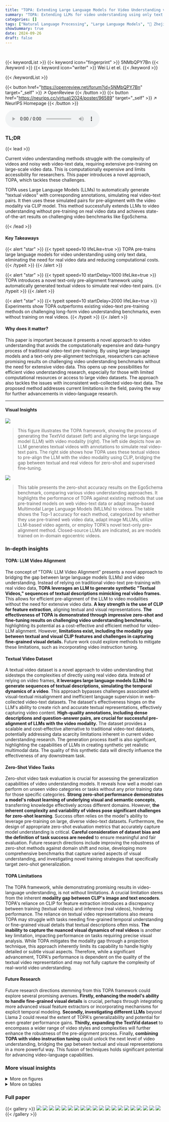 ```yaml
---
title: "TOPA: Extending Large Language Models for Video Understanding via Text-Only Pre-Alignment"
summary: "TOPA: Extending LLMs for video understanding using only text data."
categories: []
tags: ["Natural Language Processing", "Large Language Models", "🏢 Zhejiang University",]
showSummary: true
date: 2024-09-26
draft: false
---
```


<br>

{{< keywordList >}}
{{< keyword icon="fingerprint" >}} 5NMbQPY7Bn {{< /keyword >}}
{{< keyword icon="writer" >}} Wei Li et el. {{< /keyword >}}
 
{{< /keywordList >}}

{{< button href="https://openreview.net/forum?id=5NMbQPY7Bn" target="_self" >}}
↗ OpenReview
{{< /button >}}
{{< button href="https://neurips.cc/virtual/2024/poster/96589" target="_self" >}}
↗ NeurIPS Homepage
{{< /button >}}


<audio controls>
    <source src="https://ai-paper-reviewer.com/5NMbQPY7Bn/podcast.wav" type="audio/wav">
    Your browser does not support the audio element.
</audio>


### TL;DR


{{< lead >}}

Current video understanding methods struggle with the complexity of videos and noisy web video-text data, requiring extensive pre-training on large-scale video data. This is computationally expensive and limits accessibility for researchers.  This paper introduces a novel approach, TOPA, which tackles these challenges. 



TOPA uses Large Language Models (LLMs) to automatically generate "textual videos" with corresponding annotations, simulating real video-text pairs.  It then uses these simulated pairs for pre-alignment with the video modality via CLIP model. This method successfully extends LLMs to video understanding without pre-training on real video data and achieves state-of-the-art results on challenging video benchmarks like EgoSchema.

{{< /lead >}}


#### Key Takeaways

{{< alert "star" >}}
{{< typeit speed=10 lifeLike=true >}} TOPA pre-trains large language models for video understanding using only text data, eliminating the need for real video data and reducing computational costs. {{< /typeit >}}
{{< /alert >}}

{{< alert "star" >}}
{{< typeit speed=10 startDelay=1000 lifeLike=true >}} TOPA introduces a novel text-only pre-alignment framework using automatically generated textual videos to simulate real video-text pairs. {{< /typeit >}}
{{< /alert >}}

{{< alert "star" >}}
{{< typeit speed=10 startDelay=2000 lifeLike=true >}} Experiments show TOPA outperforms existing video-text pre-training methods on challenging long-form video understanding benchmarks, even without training on real videos. {{< /typeit >}}
{{< /alert >}}

#### Why does it matter?
This paper is important because it presents a novel approach to video understanding that avoids the computationally expensive and data-hungry process of traditional video-text pre-training. By using large language models and a text-only pre-alignment technique, researchers can achieve promising results on challenging video understanding benchmarks without the need for extensive video data. This opens up new possibilities for efficient video understanding research, especially for those with limited computational resources or access to large video datasets.  The approach also tackles the issues with inconsistent web-collected video-text data.  The proposed method addresses current limitations in the field, paving the way for further advancements in video-language research.

------
#### Visual Insights



![](https://ai-paper-reviewer.com/5NMbQPY7Bn/figures_2_1.jpg)

> This figure illustrates the TOPA framework, showing the process of generating the TextVid dataset (left) and aligning the large language model (LLM) with video modality (right). The left side depicts how an LLM generates textual videos with annotations to simulate real video-text pairs. The right side shows how TOPA uses these textual videos to pre-align the LLM with the video modality using CLIP, bridging the gap between textual and real videos for zero-shot and supervised fine-tuning.





![](https://ai-paper-reviewer.com/5NMbQPY7Bn/tables_3_1.jpg)

> This table presents the zero-shot accuracy results on the EgoSchema benchmark, comparing various video understanding approaches.  It highlights the performance of TOPA against existing methods that use pre-trained models on web video-text data or adapt image-based Multimodal Large Language Models (MLLMs) to videos. The table shows the Top-1 accuracy for each method, categorized by whether they use pre-trained web video data, adapt image MLLMs, utilize LLM-based video agents, or employ TOPA's novel text-only pre-alignment method. Closed-source LLMs are indicated, as are models trained on in-domain egocentric videos.





### In-depth insights


#### TOPA: LLM Video Alignment
The concept of "TOPA: LLM Video Alignment" presents a novel approach to bridging the gap between large language models (LLMs) and video understanding.  Instead of relying on traditional video-text pre-training with real video data, **TOPA leverages an LLM to generate synthetic "Textual Videos," sequences of textual descriptions mimicking real video frames.** This allows for efficient pre-alignment of the LLM to video modalities without the need for extensive video data. **A key strength is the use of CLIP for feature extraction**, aligning textual and visual representations.  **The effectiveness of TOPA is demonstrated through impressive zero-shot and fine-tuning results on challenging video understanding benchmarks**, highlighting its potential as a cost-effective and efficient method for video-LLM alignment. However, **limitations exist, including the modality gap between textual and visual CLIP features and challenges in capturing fine-grained visual details.** Future work could explore methods to mitigate these limitations, such as incorporating video instruction tuning.

#### Textual Video Dataset
A textual video dataset is a novel approach to video understanding that sidesteps the complexities of directly using real video data.  Instead of relying on video frames, **it leverages large language models (LLMs) to generate sequences of textual descriptions, simulating the temporal dynamics of a video**.  This approach bypasses challenges associated with visual-textual misalignment and inefficient language supervision in web-collected video-text datasets.  The dataset's effectiveness hinges on the LLM's ability to create rich and accurate textual representations, effectively capturing video content. **High-quality annotations, including dense descriptions and question-answer pairs, are crucial for successful pre-alignment of LLMs with the video modality.** The dataset provides a scalable and cost-effective alternative to traditional video-text datasets, potentially addressing data scarcity limitations inherent in current video understanding research. The generation process itself is also significant, highlighting the capabilities of LLMs in creating synthetic yet realistic multimodal data. The quality of this synthetic data will directly influence the effectiveness of any downstream task.

#### Zero-Shot Video Tasks
Zero-shot video task evaluation is crucial for assessing the generalization capabilities of video understanding models.  It reveals how well a model can perform on unseen video categories or tasks without any prior training data for those specific categories.  **Strong zero-shot performance demonstrates a model's robust learning of underlying visual and semantic concepts**, transferring knowledge effectively across different domains. However, **the inherent complexity and variability of videos pose significant challenges for zero-shot learning**.  Success often relies on the model's ability to leverage pre-training on large, diverse video-text datasets.  Furthermore, the design of appropriate zero-shot evaluation metrics that accurately capture model understanding is critical.  **Careful consideration of dataset bias and the definition of task success are needed** to ensure meaningful and fair evaluation.  Future research directions include improving the robustness of zero-shot methods against domain shift and noise, developing more comprehensive benchmarks that capture varied aspects of visual understanding, and investigating novel training strategies that specifically target zero-shot generalization.

#### TOPA Limitations
The TOPA framework, while demonstrating promising results in video-language understanding, is not without limitations.  A crucial limitation stems from the inherent **modality gap between CLIP's image and text encoders**.  TOPA's reliance on CLIP for feature extraction introduces a discrepancy between training (textual videos) and inference (real videos), hindering performance.  The reliance on textual video representations also means TOPA may struggle with tasks needing fine-grained temporal understanding or fine-grained visual details that textual descriptions often miss.  **The inability to capture the nuanced visual dynamics of real videos** is another key limitation, impacting performance on tasks requiring precise visual analysis.   While TOPA mitigates the modality gap through a projection technique, this approach inherently limits its capability to handle highly detailed or subtle visual aspects.  Therefore, while a significant advancement, TOPA's performance is dependent on the quality of the textual video representation and may not fully capture the complexity of real-world video understanding.

#### Future Research
Future research directions stemming from this TOPA framework could explore several promising avenues. **Firstly, enhancing the model's ability to handle fine-grained visual details** is crucial, perhaps through integrating more advanced visual feature extractors or incorporating mechanisms for explicit temporal modeling. **Secondly, investigating different LLMs** beyond Llama 2 could reveal the extent of TOPA's generalizability and potential for even greater performance gains.  **Thirdly, expanding the TextVid dataset** to encompass a wider range of video styles and complexities will further enhance the robustness of the pre-alignment process.  Finally,  **combining TOPA with video instruction tuning** could unlock the next level of video understanding, bridging the gap between textual and visual representations in a more powerful way.  This fusion of techniques holds significant potential for advancing video-language capabilities.


### More visual insights

<details>
<summary>More on figures
</summary>


![](https://ai-paper-reviewer.com/5NMbQPY7Bn/figures_5_1.jpg)

> This figure illustrates the TOPA framework, showing the pipeline for generating the TextVid dataset (left) and the video-LLM alignment process (right).  The TextVid dataset generation involves using an LLM to create textual videos mimicking real videos. The video-LLM alignment uses CLIP to extract features from both textual and real videos and aligns the LLM to the video modality through text-only pre-alignment.  The framework also allows for zero-shot inference and supervised fine-tuning on downstream datasets.


![](https://ai-paper-reviewer.com/5NMbQPY7Bn/figures_8_1.jpg)

> This figure illustrates the TOPA framework, which consists of two main parts: TextVid dataset generation and video-LLM alignment.  The left side shows how the TextVid dataset is created using an LLM to generate textual videos with annotations. The right side shows how the LLM is aligned with the video modality using continuous CLIP text features (during training) and then adapts to real video data using projected CLIP visual features (during inference).  The framework also supports fine-tuning with real video data to further enhance performance.


![](https://ai-paper-reviewer.com/5NMbQPY7Bn/figures_19_1.jpg)

> This figure illustrates the TOPA framework, which consists of two main parts: TextVid dataset generation and video-LLM alignment.  The left side shows how the TextVid dataset is created using an LLM to generate textual videos (sequences of textual frames mimicking real videos) and their corresponding annotations (dense descriptions and QA pairs). The right side details the video-LLM alignment process.  TOPA pre-aligns the LLM with video modality using only text data from TextVids, leveraging CLIP for feature extraction to bridge the gap between text and image.  Zero-shot inference and supervised fine-tuning are also shown as options for adapting the aligned model to real video understanding tasks.


![](https://ai-paper-reviewer.com/5NMbQPY7Bn/figures_19_2.jpg)

> This figure illustrates the TOPA framework, which consists of two main parts: TextVid dataset generation and video-LLM alignment. The left side shows how TextVid is created using an LLM to generate textual videos and corresponding annotations. The right side shows how TOPA aligns LLMs with video modality using only text data. During text-only pre-alignment, the LLM processes continuous CLIP text features, which are analogous to continuous CLIP image features from real videos.  Zero-shot inference uses projected CLIP visual features, and fine-tuning can be done on downstream datasets.


![](https://ai-paper-reviewer.com/5NMbQPY7Bn/figures_19_3.jpg)

> This figure illustrates the TOPA framework, which consists of two main parts: TextVid dataset generation and video-LLM alignment. The left side shows how the TextVid dataset is generated using an LLM to create textual videos and their corresponding annotations.  The right side illustrates the video-LLM alignment process. During text-only pre-alignment, the LLM processes continuous CLIP text features of textual videos, effectively aligning itself with the video modality.  In zero-shot inference, CLIP image features from real videos are projected into the LLM's space, allowing for video understanding without training on real video data.  Finally, supervised fine-tuning is supported to enhance performance further.


![](https://ai-paper-reviewer.com/5NMbQPY7Bn/figures_19_4.jpg)

> This figure illustrates the TOPA framework, which consists of two main parts: TextVid dataset generation and video-LLM alignment. The left side shows how TextVids are created using an LLM to generate textual frames and annotations.  The right side details how the TextVids are used for text-only pre-alignment of the LLM with video modality via CLIP features, enabling zero-shot inference and supervised fine-tuning on downstream video datasets.


![](https://ai-paper-reviewer.com/5NMbQPY7Bn/figures_20_1.jpg)

> This figure illustrates the TOPA framework, showing the process of generating the TextVid dataset (left) and the video-LLM alignment process (right). The TextVid dataset is created by using an LLM to generate textual videos that simulate real videos. These textual videos are then used to pre-align the LLM with the video modality. During inference, CLIP is used to extract features from real videos, which are then projected into the LLM feature space. The LLM can then be fine-tuned on downstream video datasets to further improve performance.


![](https://ai-paper-reviewer.com/5NMbQPY7Bn/figures_20_2.jpg)

> This figure illustrates the TOPA framework, showing the process of generating the TextVid dataset (left) and how the video-LLM alignment is performed (right).  The TextVid dataset is created using an LLM to generate textual videos mimicking real video content. The right side shows how TOPA aligns LLMs with video modality by using continuous CLIP text features for pre-alignment and projected CLIP visual features for zero-shot inference.  Supervised fine-tuning on downstream datasets is also supported to further enhance performance.


![](https://ai-paper-reviewer.com/5NMbQPY7Bn/figures_20_3.jpg)

> This figure illustrates the TOPA framework, which consists of two main parts: TextVid dataset generation and video-LLM alignment.  The left side shows how the TextVid dataset is created using an LLM to generate textual videos and annotations. The right side depicts the video-LLM alignment process, where a pre-trained LLM is aligned with video modality using textual video representations.  The alignment allows for both zero-shot inference (using projected CLIP visual features) and supervised fine-tuning on downstream video datasets.


![](https://ai-paper-reviewer.com/5NMbQPY7Bn/figures_21_1.jpg)

> This figure shows the overall architecture of the TOPA framework, which is divided into two main parts: TextVid dataset generation and video-LLM alignment. The left side illustrates the process of generating the TextVid dataset using an LLM to create textual videos and corresponding annotations. The right side shows how TOPA aligns the LLM with the video modality using CLIP features.  During text-only pre-alignment, the LLM processes continuous text features, and then transitions to processing continuous image features for real video inference using a projection layer.  Zero-shot inference is also supported, as is supervised finetuning on downstream video datasets to further improve performance.


![](https://ai-paper-reviewer.com/5NMbQPY7Bn/figures_21_2.jpg)

> This figure illustrates the TOPA framework, which consists of two main parts: TextVid dataset generation and video-LLM alignment. The left side shows the process of generating the TextVid dataset using an LLM to create textual videos and their annotations. The right side shows how TOPA aligns LLMs with video modality using CLIP features and a pre-alignment step, enabling zero-shot inference and supervised fine-tuning.


![](https://ai-paper-reviewer.com/5NMbQPY7Bn/figures_21_3.jpg)

> This figure illustrates the TOPA framework, which consists of two main parts: TextVid dataset generation and video-LLM alignment.  The left side shows how the TextVid dataset is created using an LLM to generate textual videos and annotations. The right side details the video-LLM alignment process, demonstrating how TOPA pre-aligns LLMs with video modality using only text data and then adapts to real video understanding through zero-shot inference and supervised fine-tuning.


![](https://ai-paper-reviewer.com/5NMbQPY7Bn/figures_21_4.jpg)

> This figure shows the overall architecture of the TOPA framework, which consists of two main parts: TextVid dataset generation and video-LLM alignment. The left side illustrates the process of generating the TextVid dataset using an LLM to create textual videos and their corresponding annotations.  The right side shows the video-LLM alignment process, which involves pre-aligning the LLM with the video modality using the generated TextVid data and then using CLIP to align the text and image features.  The framework supports both zero-shot inference and supervised fine-tuning on downstream video datasets.


![](https://ai-paper-reviewer.com/5NMbQPY7Bn/figures_21_5.jpg)

> This figure shows a schematic overview of the TOPA framework. The left side illustrates the process of generating the TextVid dataset, which involves using a large language model (LLM) to create textual videos and their corresponding annotations. The right side shows the process of aligning a large language model (LLM) with the video modality. This alignment is performed using Text-Only Pre-Alignment (TOPA), which leverages continuous textual frames (analogous to continuous CLIP image features) to pre-align the LLM with the video modality.  The figure also highlights the zero-shot inference and supervised fine-tuning capabilities of the TOPA framework.


![](https://ai-paper-reviewer.com/5NMbQPY7Bn/figures_22_1.jpg)

> This figure illustrates the TOPA framework, which consists of two main parts: TextVid dataset generation and video-LLM alignment. The left side shows how textual videos are generated using an LLM, mimicking real video dynamics. The right side shows how these textual videos are used to pre-align LLMs with video modality using CLIP features, allowing for zero-shot and finetuned video understanding.  The framework highlights the process of generating textual video data, aligning the LLM with the video modality using textual frames and CLIP, performing zero-shot inference using projected CLIP visual features, and the option for supervised finetuning on downstream datasets.


![](https://ai-paper-reviewer.com/5NMbQPY7Bn/figures_22_2.jpg)

> This figure illustrates the TOPA framework, which consists of two main parts: TextVid dataset generation and video-LLM alignment. The left side shows how textual videos (Tideos) are generated using an LLM, mimicking real videos with continuous textual frames and annotations.  The right side depicts the video-LLM alignment process, where a pre-trained LLM is aligned with the video modality using the generated Tideos.  The process includes text-only pre-alignment, zero-shot inference (using projected CLIP visual features), and optional supervised fine-tuning on downstream video datasets.


![](https://ai-paper-reviewer.com/5NMbQPY7Bn/figures_22_3.jpg)

> This figure illustrates the TOPA framework, showing the process of generating the TextVid dataset (left) and the video-LLM alignment process (right).  The TextVid dataset generation uses an LLM to create textual videos simulating real videos. The alignment process uses CLIP to bridge textual and real video modalities, enabling the LLM to learn from textual videos and then adapt to real video data.  Zero-shot inference and supervised fine-tuning options are also shown.


![](https://ai-paper-reviewer.com/5NMbQPY7Bn/figures_22_4.jpg)

> This figure illustrates the TOPA framework, showing the TextVid dataset generation pipeline on the left and the video-LLM alignment framework on the right.  The left side depicts how an LLM is used to create textual videos (TextVids) mimicking real videos, complete with annotations for training. The right side details how TOPA aligns an LLM with video modality by using CLIP to bridge textual and real video features.  TOPA supports both zero-shot inference (using projected CLIP visual features) and supervised fine-tuning on downstream video datasets.


![](https://ai-paper-reviewer.com/5NMbQPY7Bn/figures_22_5.jpg)

> This figure illustrates the TOPA framework, which consists of two main parts: TextVid dataset generation and video-LLM alignment.  The left side shows how the TextVid dataset is created using an LLM to generate textual videos and annotations. The right side details how TOPA aligns the LLM with video modality using continuous CLIP text and image features, enabling zero-shot inference and supervised fine-tuning.


![](https://ai-paper-reviewer.com/5NMbQPY7Bn/figures_23_1.jpg)

> This figure illustrates the TOPA framework, which consists of two main parts: TextVid dataset generation and video-LLM alignment. The left side shows how textual videos (Tideos) are created using an LLM. These Tideos mimic real videos with textual frames and annotations, creating simulated video-text pairs. The right side depicts the video-LLM alignment process, where the LLM is pre-aligned with video modality using the generated Tideos and CLIP features (both text and image).  The framework supports both zero-shot inference (using projected CLIP visual features) and supervised fine-tuning on downstream video datasets.


![](https://ai-paper-reviewer.com/5NMbQPY7Bn/figures_23_2.jpg)

> This figure illustrates the TOPA framework, showing the process of generating the TextVid dataset (left) and the video-LLM alignment (right).  The left side depicts how an LLM generates textual videos and their annotations. The right side details how TOPA pre-aligns LLMs with video modality using textual video data and CLIP for feature extraction, enabling zero-shot inference and fine-tuning on real video data.


![](https://ai-paper-reviewer.com/5NMbQPY7Bn/figures_23_3.jpg)

> This figure illustrates the TOPA framework, which consists of two main parts: TextVid dataset generation and video-LLM alignment. The left side shows how TextVid is created using an LLM to generate textual videos with annotations. The right side demonstrates how TOPA aligns LLMs with video modality using TextVid, CLIP, and an adapter. The framework supports both zero-shot inference and supervised fine-tuning.


![](https://ai-paper-reviewer.com/5NMbQPY7Bn/figures_24_1.jpg)

> This figure illustrates the TOPA framework, which consists of two main parts: TextVid dataset generation and video-LLM alignment. The left side shows how the TextVid dataset is created using an LLM to generate textual videos and annotations.  The right side details the video-LLM alignment process.  During text-only pre-alignment, the LLM processes textual video features (analogous to real video features), enabling zero-shot inference with real video data using projected CLIP visual features.  The framework also supports supervised fine-tuning for improved performance.


![](https://ai-paper-reviewer.com/5NMbQPY7Bn/figures_24_2.jpg)

> This figure illustrates the TOPA framework, which consists of two main parts: TextVid dataset generation and video-LLM alignment.  The left side shows how the TextVid dataset is created using an LLM to generate textual videos and their annotations. The right side details the video-LLM alignment process, showing how TOPA uses text-only pre-alignment to align LLMs with the video modality.  It also highlights the zero-shot inference and supervised finetuning capabilities of the framework.


![](https://ai-paper-reviewer.com/5NMbQPY7Bn/figures_24_3.jpg)

> This figure illustrates the TOPA framework, which consists of two main parts: TextVid dataset generation and video-LLM alignment. The left side shows the process of generating the TextVid dataset using an LLM to create textual videos and their annotations. The right side illustrates the video-LLM alignment process, where the LLM is pre-aligned with video modality using textual videos and CLIP features.  Zero-shot inference and supervised fine-tuning are also shown as ways to use the aligned LLM for video understanding tasks.


![](https://ai-paper-reviewer.com/5NMbQPY7Bn/figures_24_4.jpg)

> This figure illustrates the TOPA framework, showing the process of generating the TextVid dataset (left) and the video-LLM alignment process (right).  The TextVid generation uses an LLM to create textual videos that mimic real videos. The alignment process involves pre-aligning an LLM with textual video representations using CLIP for feature extraction, enabling zero-shot inference and fine-tuning on real video datasets.


![](https://ai-paper-reviewer.com/5NMbQPY7Bn/figures_24_5.jpg)

> This figure illustrates the TOPA framework, which consists of two main parts: TextVid dataset generation and video-LLM alignment.  The left side shows how TextVids are created using an LLM, generating textual frames analogous to real video frames, complete with descriptions and question-answer pairs. The right side depicts how TOPA pre-aligns LLMs with video data using only text, bridging the gap between textual and real video representations via the CLIP model.  Zero-shot inference and supervised fine-tuning are also shown as options for using the aligned model.


![](https://ai-paper-reviewer.com/5NMbQPY7Bn/figures_26_1.jpg)

> This figure illustrates the TOPA framework, which consists of two main parts: TextVid dataset generation and video-LLM alignment. The left side shows how TextVid is created using an LLM to generate textual videos and their annotations. The right side details the video-LLM alignment process, including text-only pre-alignment using continuous CLIP text features and zero-shot inference using projected CLIP visual features.  The framework also supports supervised fine-tuning for enhanced performance.


![](https://ai-paper-reviewer.com/5NMbQPY7Bn/figures_26_2.jpg)

> This figure visualizes the Tideo features generated from different types of prompts, namely Howto100m, WebVid, Ego4D, and WordNet. Each point represents a Tideo feature vector, and the color indicates the type of prompt used to generate it. The figure shows that the Tideo features generated from different types of prompts are clustered together in different regions of the feature space, indicating that the features capture different aspects of the video content. This visualization helps to understand the diversity of the Tideo dataset and how different types of prompts contribute to this diversity.  The plot appears to use a dimensionality reduction technique (like t-SNE or UMAP) to project the high-dimensional feature vectors into a 2D space for visualization.


![](https://ai-paper-reviewer.com/5NMbQPY7Bn/figures_28_1.jpg)

> This figure illustrates the TOPA framework, which consists of two main parts: TextVid dataset generation and video-LLM alignment. The left side shows how the TextVid dataset is created using an LLM to generate textual videos and their annotations.  The right side details the video-LLM alignment process, including text-only pre-alignment using continuous CLIP text features, zero-shot inference using projected CLIP visual features, and optional supervised fine-tuning on downstream video datasets to enhance performance.


![](https://ai-paper-reviewer.com/5NMbQPY7Bn/figures_29_1.jpg)

> This figure illustrates the TOPA framework, which consists of two main stages: TextVid dataset generation and video-LLM alignment.  The left side shows how the TextVid dataset is created using an LLM to generate textual videos (Tideos) mimicking real videos. The right side details the video-LLM alignment process, which involves text-only pre-alignment using the Tideos and CLIP features, followed by zero-shot inference and optional supervised fine-tuning on real video datasets.


![](https://ai-paper-reviewer.com/5NMbQPY7Bn/figures_31_1.jpg)

> This figure illustrates the TOPA framework, showing the two main stages: TextVid dataset generation and video-LLM alignment. The left side depicts the process of creating the TextVid dataset using an LLM to generate textual videos and annotations. The right side details the alignment process, where a language model (LLM) is pre-aligned with video modality using textual videos, and how this alignment facilitates both zero-shot inference using CLIP visual features and supervised finetuning on real video datasets.


![](https://ai-paper-reviewer.com/5NMbQPY7Bn/figures_33_1.jpg)

> This figure illustrates the TOPA framework, which consists of two main parts: TextVid dataset generation and video-LLM alignment. The left side shows how the TextVid dataset is created using an LLM to generate textual videos and their annotations. The right side shows how the pre-trained LLM is aligned with video modality using the generated TextVid dataset and CLIP features.  TOPA supports both zero-shot inference using projected CLIP visual features and supervised fine-tuning on downstream video datasets for improved performance.


![](https://ai-paper-reviewer.com/5NMbQPY7Bn/figures_34_1.jpg)

> This figure illustrates the TOPA framework's two main stages: TextVid dataset generation and video-LLM alignment.  The left side shows how textual videos (Tideos) are created using an LLM, mimicking real videos with textual frames and annotations.  The right side details the alignment process: during text-only pre-alignment, the LLM processes continuous CLIP text features from Tideos.  For real video inference (zero-shot or fine-tuned), CLIP visual features are projected to align with the LLM's text feature space. Fine-tuning on downstream video datasets can further enhance performance.


</details>




<details>
<summary>More on tables
</summary>


![](https://ai-paper-reviewer.com/5NMbQPY7Bn/tables_6_1.jpg)
> This table presents the zero-shot performance of various video understanding approaches on the EgoSchema benchmark's full set.  It compares different model types (pre-trained on web video-text data, adapting image MLLMs for video understanding, LLM-based video agents, and the proposed TOPA), highlighting their accuracy (Acc@1).  Closed-source LLMs are indicated, along with notes on any in-domain training and subset results for clarity.

![](https://ai-paper-reviewer.com/5NMbQPY7Bn/tables_7_1.jpg)
> This table presents the results of a zero-shot evaluation on the EgoSchema benchmark. It compares the performance of various video understanding models, including those using closed-source LLMs (marked in gray), models trained with in-domain data (denoted by †), and models evaluated on a subset of EgoSchema (denoted by *).  The table highlights the Top-1 accuracy achieved by each model, providing a comparison across different video understanding approaches.

![](https://ai-paper-reviewer.com/5NMbQPY7Bn/tables_7_2.jpg)
> This table presents the zero-shot results on the EgoSchema benchmark, comparing various video understanding approaches.  It highlights the performance of different models, categorized by their underlying core visual language models (VLMs) and large language models (LLMs). The table distinguishes between models trained on web video-text data, those adapting image-based MLLMs for video, LLM-based video agents, and the proposed TOPA method.  The results show TOPA's competitive performance, especially considering its text-only pre-alignment approach and lack of training on real video data.

![](https://ai-paper-reviewer.com/5NMbQPY7Bn/tables_7_3.jpg)
> This table presents the results of a zero-shot evaluation on the EgoSchema benchmark, comparing various video understanding approaches.  It highlights the performance (accuracy@1) of different models, categorized by their core visual language models (VLMs), core large language models (LLMs), or whether they employ image-based adaptation or video agents.  The table also indicates if a model uses closed-source LLMs and trained with in-domain egocentric videos, providing a comprehensive comparison of approaches.

![](https://ai-paper-reviewer.com/5NMbQPY7Bn/tables_8_1.jpg)
> This table presents the zero-shot performance of various video understanding models on the EgoSchema benchmark.  It compares different approaches, categorizing them by their underlying methodology (e.g., web video pre-training, adapting image MLLMs, LLM-based video agents, and the proposed TOPA method). The table highlights the Top-1 accuracy achieved by each model, showing how TOPA compares to existing state-of-the-art methods, even without training on real video data.  The use of closed-source LLMs is indicated, as is the use of in-domain training data.

![](https://ai-paper-reviewer.com/5NMbQPY7Bn/tables_9_1.jpg)
> This table presents the zero-shot video captioning results on MSR-VTT and VATEX benchmarks, using CIDEr scores as the evaluation metric.  It compares the performance of various models, categorized into those pre-trained on web video-text data and those using a text-only pre-training approach (TOPA). The table highlights the performance improvement achieved by TOPA compared to other text-only methods and even some video-text pre-training methods.

![](https://ai-paper-reviewer.com/5NMbQPY7Bn/tables_9_2.jpg)
> This table presents the results of a blind test conducted on the EgoSchema benchmark.  The 'Blind' setting means that the model only received the questions and choices, but not the actual video. This tests the model's ability to answer questions based solely on its pre-existing knowledge and linguistic understanding.  The table compares the performance of several LLMs (Large Language Models) under this blind condition. The performance of TOPA models (TOPA-Llama2-7B and TOPA-Llama2-13B) is also shown, demonstrating their ability to perform well even without access to the video.

![](https://ai-paper-reviewer.com/5NMbQPY7Bn/tables_9_3.jpg)
> This table presents the ablation study on the number of video frames used as input to the TOPA model for the NeXT-QA and EgoSchema benchmarks.  It shows the performance of Llama2-7B and Llama2-13B models with 1, 5, and 10 frames, demonstrating how the accuracy increases with the number of frames, indicating the model's ability to capture temporal dynamics from more video information.

![](https://ai-paper-reviewer.com/5NMbQPY7Bn/tables_17_1.jpg)
> This table compares the performance of various methods on the EgoSchema benchmark's subset and full set for multi-choice video QA.  The 'Gap' column shows the difference in accuracy between the subset and full set, highlighting the challenge of generalizing to more complex and diverse video data. The methods include those using similarity-based approaches, LLM logits, and LLM selection. TOPA is shown with and without multi-choice training to demonstrate the impact of this type of training. This table demonstrates the impact of using different evaluation methods (LLM Logits vs LLM Selection) on the performance gap between the subset and full set of the EgoSchema dataset.

![](https://ai-paper-reviewer.com/5NMbQPY7Bn/tables_18_1.jpg)
> This table presents the ablation study of the modality projection (Equation 2) in the TOPA framework. It shows the results on the EgoSchema full set for two different models, TOPA-LLama2-7B and TOPA-LLama2-13B, with and without the modality projection. The modality projection aims to bridge the gap between CLIP text features used in pre-training and CLIP image features used in inference, improving the model's performance.

![](https://ai-paper-reviewer.com/5NMbQPY7Bn/tables_25_1.jpg)
> This table presents the zero-shot results on the EgoSchema benchmark.  It compares various video understanding approaches, categorized by their method (web video pre-training, adapting image MLLMs, LLM-based video agents, and the proposed TOPA method).  The results are shown as accuracy at Top-1 (Acc@1), highlighting the performance of each method on the full EgoSchema dataset and, in some cases, a subset.  The table also notes which methods use closed-source LLMs and those trained on in-domain egocentric videos.

![](https://ai-paper-reviewer.com/5NMbQPY7Bn/tables_26_1.jpg)
> This table presents the vocabulary size of textual videos (Tideos) generated using different prompts.  The prompts are based on four different datasets: Howto100m, Ego4D, WebVid, and WordNet.  To ensure a fair comparison, a random sample of 20,000 global captions was selected from each dataset's generated Tideos, and the resulting vocabulary size was then calculated and displayed in the table. This analysis helps to understand the diversity of the language used across different sources and their impact on the generated Tideos.

![](https://ai-paper-reviewer.com/5NMbQPY7Bn/tables_27_1.jpg)
> This table details the hyperparameters used for training the various models in the paper. It includes information about the model, training dataset, number of epochs, effective batch size, base learning rate, and the optimizer used.  The table differentiates between the pre-training phase and the fine-tuning phase for the TOPA models, and also shows hyperparameters for the baseline models for comparison.

</details>




### Full paper

{{< gallery >}}
<img src="https://ai-paper-reviewer.com/5NMbQPY7Bn/1.png" class="grid-w50 md:grid-w33 xl:grid-w25" />
<img src="https://ai-paper-reviewer.com/5NMbQPY7Bn/2.png" class="grid-w50 md:grid-w33 xl:grid-w25" />
<img src="https://ai-paper-reviewer.com/5NMbQPY7Bn/3.png" class="grid-w50 md:grid-w33 xl:grid-w25" />
<img src="https://ai-paper-reviewer.com/5NMbQPY7Bn/4.png" class="grid-w50 md:grid-w33 xl:grid-w25" />
<img src="https://ai-paper-reviewer.com/5NMbQPY7Bn/5.png" class="grid-w50 md:grid-w33 xl:grid-w25" />
<img src="https://ai-paper-reviewer.com/5NMbQPY7Bn/6.png" class="grid-w50 md:grid-w33 xl:grid-w25" />
<img src="https://ai-paper-reviewer.com/5NMbQPY7Bn/7.png" class="grid-w50 md:grid-w33 xl:grid-w25" />
<img src="https://ai-paper-reviewer.com/5NMbQPY7Bn/8.png" class="grid-w50 md:grid-w33 xl:grid-w25" />
<img src="https://ai-paper-reviewer.com/5NMbQPY7Bn/9.png" class="grid-w50 md:grid-w33 xl:grid-w25" />
<img src="https://ai-paper-reviewer.com/5NMbQPY7Bn/10.png" class="grid-w50 md:grid-w33 xl:grid-w25" />
<img src="https://ai-paper-reviewer.com/5NMbQPY7Bn/11.png" class="grid-w50 md:grid-w33 xl:grid-w25" />
<img src="https://ai-paper-reviewer.com/5NMbQPY7Bn/12.png" class="grid-w50 md:grid-w33 xl:grid-w25" />
<img src="https://ai-paper-reviewer.com/5NMbQPY7Bn/13.png" class="grid-w50 md:grid-w33 xl:grid-w25" />
<img src="https://ai-paper-reviewer.com/5NMbQPY7Bn/14.png" class="grid-w50 md:grid-w33 xl:grid-w25" />
<img src="https://ai-paper-reviewer.com/5NMbQPY7Bn/15.png" class="grid-w50 md:grid-w33 xl:grid-w25" />
<img src="https://ai-paper-reviewer.com/5NMbQPY7Bn/16.png" class="grid-w50 md:grid-w33 xl:grid-w25" />
<img src="https://ai-paper-reviewer.com/5NMbQPY7Bn/17.png" class="grid-w50 md:grid-w33 xl:grid-w25" />
<img src="https://ai-paper-reviewer.com/5NMbQPY7Bn/18.png" class="grid-w50 md:grid-w33 xl:grid-w25" />
<img src="https://ai-paper-reviewer.com/5NMbQPY7Bn/19.png" class="grid-w50 md:grid-w33 xl:grid-w25" />
<img src="https://ai-paper-reviewer.com/5NMbQPY7Bn/20.png" class="grid-w50 md:grid-w33 xl:grid-w25" />
{{< /gallery >}}